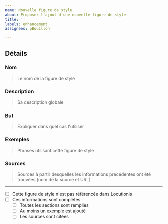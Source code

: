 ```yaml
---
name: Nouvelle figure de style
about: Proposer l'ajout d'une nouvelle figure de style
title: ''
labels: enhancement
assignees: pBouillon

---
```


## Détails

### Nom

> Le nom de la figure de style

### Description

> Sa description globale

### But

> Expliquer dans quel cas l'utiliser

### Exemples

> Phrases utilisant cette figure de style

### Sources

> Sources à partir desquelles les informations précédentes ont été trouvées (nom de la source et URL)

---

- [ ] Cette figure de style n'est pas référencée dans Locutionis
- [ ] Ces informations sont complètes
  - [ ] Toutes les sections sont remplies
  - [ ] Au moins un exemple est ajouté
  - [ ] Les sources sont citées
